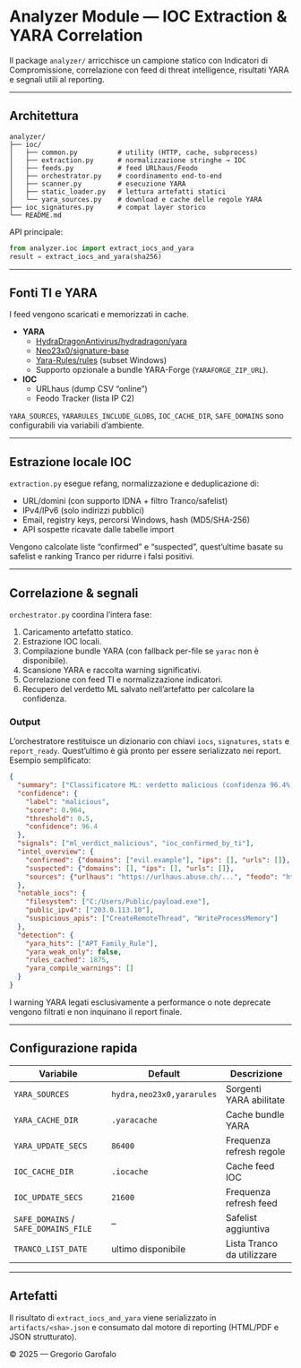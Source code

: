 # Analyzer Module — IOC Extraction & YARA Correlation

Il package `analyzer/` arricchisce un campione statico con Indicatori di
Compromissione, correlazione con feed di threat intelligence, risultati YARA e
segnali utili al reporting.

---

## Architettura
```
analyzer/
├── ioc/
│   ├── common.py          # utility (HTTP, cache, subprocess)
│   ├── extraction.py      # normalizzazione stringhe → IOC
│   ├── feeds.py           # feed URLhaus/Feodo
│   ├── orchestrator.py    # coordinamento end-to-end
│   ├── scanner.py         # esecuzione YARA
│   ├── static_loader.py   # lettura artefatti statici
│   └── yara_sources.py    # download e cache delle regole YARA
├── ioc_signatures.py      # compat layer storico
└── README.md
```
API principale:
```python
from analyzer.ioc import extract_iocs_and_yara
result = extract_iocs_and_yara(sha256)
```

---

## Fonti TI e YARA
I feed vengono scaricati e memorizzati in cache.
* **YARA**
  * [HydraDragonAntivirus/hydradragon/yara](https://github.com/HydraDragonAntivirus/HydraDragonAntivirus)
  * [Neo23x0/signature-base](https://github.com/Neo23x0/signature-base)
  * [Yara-Rules/rules](https://github.com/Yara-Rules/rules) (subset Windows)
  * Supporto opzionale a bundle YARA-Forge (`YARAFORGE_ZIP_URL`).
* **IOC**
  * URLhaus (dump CSV “online”)
  * Feodo Tracker (lista IP C2)

`YARA_SOURCES`, `YARARULES_INCLUDE_GLOBS`, `IOC_CACHE_DIR`, `SAFE_DOMAINS` sono
configurabili via variabili d’ambiente.

---

## Estrazione locale IOC
`extraction.py` esegue refang, normalizzazione e deduplicazione di:
* URL/domìni (con supporto IDNA + filtro Tranco/safelist)
* IPv4/IPv6 (solo indirizzi pubblici)
* Email, registry keys, percorsi Windows, hash (MD5/SHA-256)
* API sospette ricavate dalle tabelle import

Vengono calcolate liste “confirmed” e “suspected”, quest’ultime basate su
safelist e ranking Tranco per ridurre i falsi positivi.

---

## Correlazione & segnali
`orchestrator.py` coordina l’intera fase:
1. Caricamento artefatto statico.
2. Estrazione IOC locali.
3. Compilazione bundle YARA (con fallback per-file se `yarac` non è disponibile).
4. Scansione YARA e raccolta warning significativi.
5. Correlazione con feed TI e normalizzazione indicatori.
6. Recupero del verdetto ML salvato nell’artefatto per calcolare la confidenza.

### Output
L’orchestratore restituisce un dizionario con chiavi `iocs`, `signatures`,
`stats` e `report_ready`. Quest’ultimo è già pronto per essere serializzato nei
report. Esempio semplificato:
```json
{
  "summary": ["Classificatore ML: verdetto malicious (confidenza 96.4%)"],
  "confidence": {
    "label": "malicious",
    "score": 0.964,
    "threshold": 0.5,
    "confidence": 96.4
  },
  "signals": ["ml_verdict_malicious", "ioc_confirmed_by_ti"],
  "intel_overview": {
    "confirmed": {"domains": ["evil.example"], "ips": [], "urls": []},
    "suspected": {"domains": [], "ips": [], "urls": []},
    "sources": {"urlhaus": "https://urlhaus.abuse.ch/...", "feodo": "https://feodotracker.abuse.ch/..."}
  },
  "notable_iocs": {
    "filesystem": ["C:/Users/Public/payload.exe"],
    "public_ipv4": ["203.0.113.10"],
    "suspicious_apis": ["CreateRemoteThread", "WriteProcessMemory"]
  },
  "detection": {
    "yara_hits": ["APT_Family_Rule"],
    "yara_weak_only": false,
    "rules_cached": 1875,
    "yara_compile_warnings": []
  }
}
```

I warning YARA legati esclusivamente a performance o note deprecate vengono
filtrati e non inquinano il report finale.

---

## Configurazione rapida
| Variabile | Default | Descrizione |
| --- | --- | --- |
| `YARA_SOURCES` | `hydra,neo23x0,yararules` | Sorgenti YARA abilitate |
| `YARA_CACHE_DIR` | `.yaracache` | Cache bundle YARA |
| `YARA_UPDATE_SECS` | `86400` | Frequenza refresh regole |
| `IOC_CACHE_DIR` | `.iocache` | Cache feed IOC |
| `IOC_UPDATE_SECS` | `21600` | Frequenza refresh feed |
| `SAFE_DOMAINS` / `SAFE_DOMAINS_FILE` | – | Safelist aggiuntiva |
| `TRANCO_LIST_DATE` | ultimo disponibile | Lista Tranco da utilizzare |

---

## Artefatti
Il risultato di `extract_iocs_and_yara` viene serializzato in
`artifacts/<sha>.json` e consumato dal motore di reporting (HTML/PDF e JSON
strutturato).

© 2025 — Gregorio Garofalo
